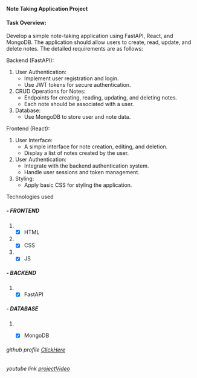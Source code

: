 **Note Taking Application Project**

#### Task Overview:
Develop a simple note-taking application using FastAPI, React, and MongoDB. The application should allow users to create, read, update, and delete notes. The detailed requirements are as follows:

Backend (FastAPI):
1. User Authentication:
   - Implement user registration and login.
   - Use JWT tokens for secure authentication.
2. CRUD Operations for Notes:
   - Endpoints for creating, reading, updating, and deleting notes.
   - Each note should be associated with a user.
3. Database:
   - Use MongoDB to store user and note data.


Frontend (React):
1. User Interface:
   - A simple interface for note creation, editing, and deletion.
   - Display a list of notes created by the user.
2. User Authentication:
   - Integrate with the backend authentication system.
   - Handle user sessions and token management.
3. Styling:
   - Apply basic CSS for styling the application.
  

Technologies used

##### - FRONTEND
  
  1. - [x] HTML   
  2. - [x] CSS
  3. - [X] JS
##### - BACKEND
  1. - [x] FastAPI
##### - DATABASE
  1. - [x] MongoDB


###### github profile [ClickHere](https://github.com/KadariPavani)
###### youtube link [projectVideo](https://youtu.be/TF5FDbaJysk)






